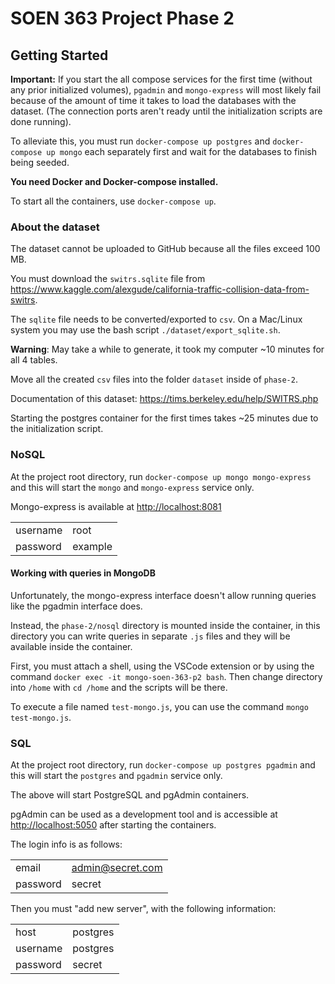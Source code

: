 # SOEN 363 Project Phase 2

## Getting Started

**Important:** If you start the all compose services for the first time (without any prior initialized volumes), `pgadmin` and `mongo-express` will most likely fail because of the amount of time it takes to load the databases with the dataset. (The connection ports aren't ready until the initialization scripts are done running).

To alleviate this, you must run `docker-compose up postgres` and `docker-compose up mongo` each separately first and wait for the databases to finish being seeded.

**You need Docker and Docker-compose installed.**

To start all the containers, use `docker-compose up`.

### About the dataset

The dataset cannot be uploaded to GitHub because all the files exceed 100 MB.

You must download the `switrs.sqlite` file from <https://www.kaggle.com/alexgude/california-traffic-collision-data-from-switrs>.

The `sqlite` file needs to be converted/exported to `csv`. On a Mac/Linux system you may use the bash script `./dataset/export_sqlite.sh`.

**Warning**: May take a while to generate, it took my computer ~10 minutes for all 4 tables.

Move all the created `csv` files into the folder `dataset` inside of `phase-2`.

Documentation of this dataset: <https://tims.berkeley.edu/help/SWITRS.php>

Starting the postgres container for the first times takes ~25 minutes due to the initialization script.

### NoSQL

At the project root directory, run `docker-compose up mongo mongo-express` and this will start the `mongo` and `mongo-express` service only.

Mongo-express is available at <http://localhost:8081>

|          |         |
| -------- | ------- |
| username | root    |
| password | example |

#### Working with queries in MongoDB

Unfortunately, the mongo-express interface doesn't allow running queries like the pgadmin interface does.

Instead, the `phase-2/nosql` directory is mounted inside the container, in this directory you can write queries in separate `.js` files and they will be available inside the container.

First, you must attach a shell, using the VSCode extension or by using the command `docker exec -it mongo-soen-363-p2 bash`. Then change directory into `/home` with `cd /home` and the scripts will be there.

To execute a file named `test-mongo.js`, you can use the command `mongo test-mongo.js`.

### SQL

At the project root directory, run `docker-compose up postgres pgadmin` and this will start the `postgres` and `pgadmin` service only.

The above will start PostgreSQL and pgAdmin containers.

pgAdmin can be used as a development tool and is accessible at <http://localhost:5050> after starting the containers.

The login info is as follows:

|          |                  |
| -------- | ---------------- |
| email    | admin@secret.com |
| password | secret           |

Then you must "add new server", with the following information:

|          |          |
| -------- | -------- |
| host     | postgres |
| username | postgres |
| password | secret   |
